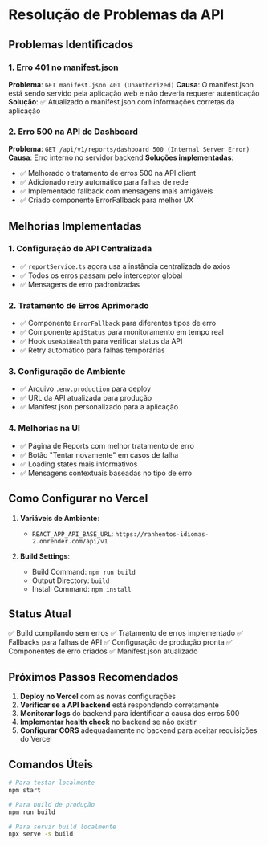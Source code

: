 # Resolução de Problemas da API

## Problemas Identificados

### 1. Erro 401 no manifest.json
**Problema**: `GET manifest.json 401 (Unauthorized)`
**Causa**: O manifest.json está sendo servido pela aplicação web e não deveria requerer autenticação
**Solução**: ✅ Atualizado o manifest.json com informações corretas da aplicação

### 2. Erro 500 na API de Dashboard
**Problema**: `GET /api/v1/reports/dashboard 500 (Internal Server Error)`
**Causa**: Erro interno no servidor backend
**Soluções implementadas**:
- ✅ Melhorado o tratamento de erros 500 na API client
- ✅ Adicionado retry automático para falhas de rede
- ✅ Implementado fallback com mensagens mais amigáveis
- ✅ Criado componente ErrorFallback para melhor UX

## Melhorias Implementadas

### 1. Configuração de API Centralizada
- ✅ `reportService.ts` agora usa a instância centralizada do axios
- ✅ Todos os erros passam pelo interceptor global
- ✅ Mensagens de erro padronizadas

### 2. Tratamento de Erros Aprimorado
- ✅ Componente `ErrorFallback` para diferentes tipos de erro
- ✅ Componente `ApiStatus` para monitoramento em tempo real
- ✅ Hook `useApiHealth` para verificar status da API
- ✅ Retry automático para falhas temporárias

### 3. Configuração de Ambiente
- ✅ Arquivo `.env.production` para deploy
- ✅ URL da API atualizada para produção
- ✅ Manifest.json personalizado para a aplicação

### 4. Melhorias na UI
- ✅ Página de Reports com melhor tratamento de erro
- ✅ Botão "Tentar novamente" em casos de falha
- ✅ Loading states mais informativos
- ✅ Mensagens contextuais baseadas no tipo de erro

## Como Configurar no Vercel

1. **Variáveis de Ambiente**:
   - `REACT_APP_API_BASE_URL`: `https://ranhentos-idiomas-2.onrender.com/api/v1`

2. **Build Settings**:
   - Build Command: `npm run build`
   - Output Directory: `build`
   - Install Command: `npm install`

## Status Atual

✅ Build compilando sem erros
✅ Tratamento de erros implementado
✅ Fallbacks para falhas de API
✅ Configuração de produção pronta
✅ Componentes de erro criados
✅ Manifest.json atualizado

## Próximos Passos Recomendados

1. **Deploy no Vercel** com as novas configurações
2. **Verificar se a API backend** está respondendo corretamente
3. **Monitorar logs** do backend para identificar a causa dos erros 500
4. **Implementar health check** no backend se não existir
5. **Configurar CORS** adequadamente no backend para aceitar requisições do Vercel

## Comandos Úteis

```bash
# Para testar localmente
npm start

# Para build de produção
npm run build

# Para servir build localmente
npx serve -s build
```
